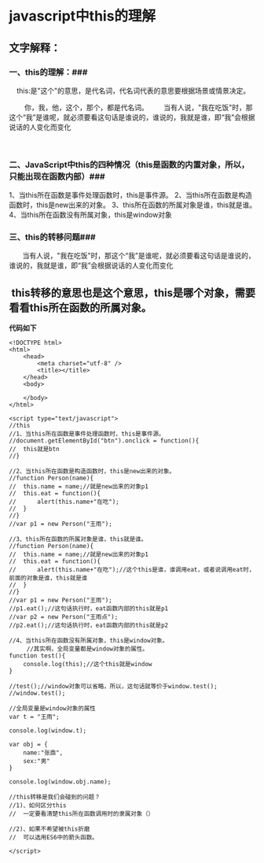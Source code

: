 # javascript中this的理解

## 文字解释：

### 一、this的理解：###

    this:是"这个"的意思，是代名词，代名词代表的意思要根据场景或情景决定。

        你，我，他，这个，那个，都是代名词。
       当有人说，"我在吃饭"时，那这个“我”是谁呢，就必须要看这句话是谁说的，谁说的，我就是谁，即“我”会根据说话的人变化而变化

 

### 二、JavaScript中this的四种情况（this是函数的内置对象，所以，只能出现在函数内部）###

1、当this所在函数是事件处理函数时，this是事件源。
2、当this所在函数是构造函数时，this是new出来的对象。
3、this所在函数的所属对象是谁，this就是谁。
4、当this所在函数没有所属对象，this是window对象

### 三、this的转移问题###

       当有人说，"我在吃饭"时，那这个“我”是谁呢，就必须要看这句话是谁说的，谁说的，我就是谁，即“我”会根据说话的人变化而变化

 this转移的意思也是这个意思，this是哪个对象，需要看看this所在函数的所属对象。
--------------------- 

**代码如下**



```
<!DOCTYPE html>
<html>
	<head>
		<meta charset="utf-8" />
		<title></title>
	</head>
	<body>
		
	</body>
</html>
 
<script type="text/javascript">
//this
//1、当this所在函数是事件处理函数时，this是事件源。
//document.getElementById("btn").onclick = function(){
//	this就是btn
//}
 
//2、当this所在函数是构造函数时，this是new出来的对象。
//function Person(name){
//	this.name = name;//就是new出来的对象p1
//	this.eat = function(){
//		alert(this.name+"在吃");
//	}
//}
//var p1 = new Person("王雨");
 
//3、this所在函数的所属对象是谁，this就是谁。
//function Person(name){
//	this.name = name;//就是new出来的对象p1
//	this.eat = function(){
//		alert(this.name+"在吃");//这个this是谁，谁调用eat，或者说调用eat时，前面的对象是谁，this就是谁
//	}
//}
//var p1 = new Person("王雨");
//p1.eat();//这句话执行时，eat函数内部的this就是p1
//var p2 = new Person("王雨点");
//p2.eat();//这句话执行时，eat函数内部的this就是p2
 
//4、当this所在函数没有所属对象，this是window对象。
     //其实啊，全局变量都是window对象的属性。
function test(){
	console.log(this);//这个this就是window
}
 
//test();//window对象可以省略，所以，这句话就等价于window.test();
//window.test();
 
//全局变量是window对象的属性
var t = "王雨";
 
console.log(window.t);
 
var obj = {
	name:"张鼎",
	sex:"男"
}
 
console.log(window.obj.name);
 
//this转移是我们会碰到的问题？
//1)、如何区分this
//  一定要看清楚this所在函数调用时的隶属对象（）
 
//2)、如果不希望被this折磨
//  可以选用ES6中的箭头函数。
 
</script>
```

